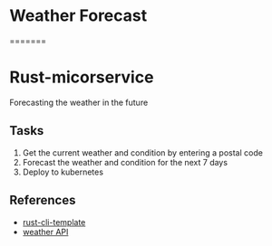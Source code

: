 # Weather Forecast

=======
# Rust-micorservice
Forecasting the weather in the future

## Tasks

1. Get the current weather and condition by entering a postal code
2. Forecast the weather and condition for the next 7 days
3. Deploy to kubernetes

## References

* [rust-cli-template](https://github.com/kbknapp/rust-cli-template)
* [weather API](https://www.weatherapi.com/my/)
